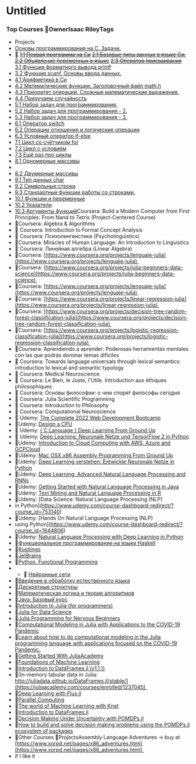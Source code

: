 # Untitled


### Top Courses 🌱OwnerIsaac RileyTags


* Projects
* [Основы программирования на C. Задачи.](https://stepik.org/course/3078) 
* 🌰 ~~[1.1 Первая программа на Си](https://stepik.org/lesson/13977?unit=30906)~~ ~~[2.1 Базовые типы данных в языке Си.](https://stepik.org/lesson/34299?unit=30901)~~ ~~[2.2 Объявление переменных в языке](https://stepik.org/lesson/36170?unit=30900)~~ ~~[2.3 Оператор присваивания](https://stepik.org/lesson/38673?unit=30902)~~ [3.1 Функция форматного вывода printf](https://stepik.org/lesson/40164?unit=30907) 
* [3.2 Функция scanf. Основы ввода данных.](https://stepik.org/lesson/40318?unit=30908) 
* [4.1 Арифметика в Си](https://stepik.org/lesson/40857?unit=30903) 
* [4.2 Математические функции. Заголовочный файл math.h](https://stepik.org/lesson/41090?unit=30904) 
* [4.3 Приоритет операций. Сложные математические выражения.](https://stepik.org/lesson/41457?unit=30905) 
* [4.4 Приручаем случайность](https://stepik.org/lesson/53161?unit=31258) 
* [5.1 Набор задач для программирования.](https://stepik.org/lesson/53872?unit=32085) 
* [5.2 Набор задач для программирования - 2.](https://stepik.org/lesson/54437?unit=32490) 
* [5.3 Набор задач для программирования - 3.](https://stepik.org/lesson/54462?unit=32612) 
* [6.1 Оператор switch](https://stepik.org/lesson/54840?unit=34364) 
* [6.2 Операции отношения и логические операции](https://stepik.org/lesson/57210?unit=35061) 
* [6.3 Условный оператор if-else](https://stepik.org/lesson/57425?unit=35201) 
* [7.1 Цикл со счётчиком for](https://stepik.org/lesson/57650?unit=35411) 
* [7.2 Цикл с условием](https://stepik.org/lesson/64123?unit=41087) 
* [7.3 Ещё раз про циклы](https://stepik.org/lesson/64311?unit=41389) 
* [8.1 Одномерные массивы](https://stepik.org/lesson/64560?unit=41410) 
* [](https://stepik.org/lesson/64657?unit=41549) 
* [8.2 Двумерные массивы](https://stepik.org/lesson/64657?unit=41549) 
* [9.1 Тип данных char](https://stepik.org/lesson/64750?unit=41555) 
* [9.2 Символьные строки](https://stepik.org/lesson/64969?unit=41758) 
* [9.3 Стандартные функции работы со строками.](https://stepik.org/lesson/65084?unit=41875) 
* [10.1 Функции и переменные](https://stepik.org/lesson/65094?unit=41881) 
* [10.2 Указатели](https://stepik.org/lesson/65151?unit=42121) 
* [10.3 Аргументы функций](https://stepik.org/lesson/65373?unit=42143)Coursera: Build a Modern Computer from First Principles: From Nand to Tetris (Project-Centered Course) 
* 🌰Coursera: Algebra & Algorithms 
* 🌰 Coursera: Introduction to Formal Concept Analysis 
* 🌰 Coursera: Психолингвистика (Psycholinguistics) 
* 🌰Coursera: Miracles of Human Language: An Introduction to Linguistics 
* 🌰 Coursera: Линейная алгебра (Linear Algebra) 
* 🌰Coursera: [https://www.coursera.org/projects/lenguaje-julia](https://www.coursera.org/projects/lenguaje-julia) 
* 🌰Coursera: [https://www.coursera.org/projects/julia-beginners-data-science](https://www.coursera.org/projects/julia-beginners-data-science) 
* 🌰Coursera: [https://www.coursera.org/projects/lenguaje-julia](https://www.coursera.org/projects/lenguaje-julia) 
* 🌰Coursera: [https://www.coursera.org/projects/linear-regression-julia](https://www.coursera.org/projects/linear-regression-julia) 
* 🌰Coursera: [https://www.coursera.org/projects/decision-tree-random-forest-classification-julia](https://www.coursera.org/projects/decision-tree-random-forest-classification-julia) 
* 🌰Coursera: [https://www.coursera.org/projects/logistic-regression-classification-julia](https://www.coursera.org/projects/logistic-regression-classification-julia) 
* 🌰Coursera: Aprendiendo a aprender: Poderosas herramientas mentales con las que podrás dominar temas difíciles 
* 🌰 Coursera: Towards language universals through lexical semantics: introduction to lexical and semantic typology 
* 🌰 Coursera: Medical Neuroscience 
* 🌰 Coursera: Le Bien, le Juste, l'Utile. Introduction aux éthiques philosophiques 
* 🌰 Coursera: Основы философии: о чем спорят философы сегодня 
* 🌰 Coursera: Julia Scientific Programming 
* 🌰 Coursera: Introduction to Philosophy 
* 🌰 Coursera: Computational Neuroscience 
* 🌰 Udemy: [The Complete 2022 Web Development Bootcamp](https://www.udemy.com/course-dashboard-redirect/?course_id=1565838) 
* 🌰Udemy: [Design a CPU](https://www.udemy.com/course/design-a-cpu/learn) 
* 🌰 Udemy: [{ C Language } Deep Learning From Ground Up](https://www.udemy.com/course/c-language-deep-learning-from-ground-uptm/learn/) 
* 🌰 Udemy: [Deep Learning, Neuronale Netze und TensorFlow 2 in Python](https://www.udemy.com/course-dashboard-redirect/?course_id=1404090) 
* 🌰Udemy: [Introduction to Cloud Computing with AWS, Azure and GCPCloud](https://www.udemy.com/course-dashboard-redirect/?course_id=2414030) 
* 🌰Udemy: [Mac OSX x86 Assembly Programming From Ground Up](https://www.udemy.com/course-dashboard-redirect/?course_id=3218011) 
* 🌰Udemy: [Deep Learning verstehen: Entwickle Neuronale Netze in Python](https://www.udemy.com/course-dashboard-redirect/?course_id=1528850) 
* 🌰Udemy: [Deep Learning: Advanced Natural Language Processing and RNNs](https://www.udemy.com/course-dashboard-redirect/?course_id=1647976) 
* 🌰Udemy: [Getting Started with Natural Language Processing in Java](https://www.udemy.com/course-dashboard-redirect/?course_id=1341904) 
* 🌰Udemy: [Text Mining and Natural Language Processing in R](https://www.udemy.com/course-dashboard-redirect/?course_id=1470544) 
* 🌰Udemy: [Data Science: Natural Language Processing (NLP) 
* in Python](https://www.udemy.com/course-dashboard-redirect/?course_id=753140) 
* 🌰Udemy: [Hands On Natural Language Processing (NLP) 
* using Python](https://www.udemy.com/course-dashboard-redirect/?course_id=1644806) 
* 🌰Udemy: [Natural Language Processing with Deep Learning in Python](https://www.udemy.com/course-dashboard-redirect/?course_id=918390) 
* 🌰[Функциональное программирование на языке Haskell](https://stepik.org/course/75) 
* 🌰[Rustlings](https://stepik.org/course/59778) 
* 🌰[JetBrains](https://stepik.org/users/17813950) 
* 🌰[Python. Functional Programming](https://stepik.org/course/2057) 
*  * 🌰 [Нейронные сети](https://stepik.org/course/401) 
* 🌰[Введение в обработку естественного языка](https://stepik.org/course/1233) 
* 🌰[Дискретные структуры](https://stepik.org/course/83) 
* 🌰[Математическая логика и теория алгоритмов](https://stepik.org/course/48679) 
* 🌰[Java. Базовый курс](https://stepik.org/course/187) 
* 🌰[Introduction to Julia (for programmers)](https://juliaacademy.com/courses/enrolled/375479) 
* 🌰[Julia for Data Science](https://juliaacademy.com/courses/enrolled/937702) 
* 🌰[Julia Programming for Nervous Beginners](https://juliaacademy.com/courses/enrolled/1363996) 
* 🌰[Computational Modeling in Julia with Applications to the COVID-19 Pandemic](https://juliaacademy.com/courses/enrolled/942996) 
* 🌰[Learn about how to do computational modeling in the Julia programming language with applications focused on the COVID-19 Pandemic.](https://juliaacademy.com/courses/enrolled/942996) 
* 🌰[Getting Started With JuliaAcademy](https://juliaacademy.com/courses/enrolled/689459) 
* 🌰[Foundations of Machine Learning](https://juliaacademy.com/courses/enrolled/392870) 
* 🌰[Introduction to DataFrames.jl (v1.1.1)](https://juliaacademy.com/courses/enrolled/1237045) 
* 🌰[In-memory tabular data in Julia: http://juliadata.github.io/DataFrames.jl/stable/](https://juliaacademy.com/courses/enrolled/1237045) 
* 🌰[Deep Learning with Flux.jl](https://juliaacademy.com/courses/enrolled/526449) 
* 🌰[Parallel Computing](https://juliaacademy.com/courses/enrolled/552107) 
* 🌰[The world of Machine Learning with Knet](https://juliaacademy.com/courses/enrolled/512903) 
* 🌰[Introduction to DataFrames.jl](https://juliaacademy.com/courses/enrolled/913049) 
* 🌰[Decision Making Under Uncertainty with POMDPs.jl](https://juliaacademy.com/courses/enrolled/1505381) 
* 🌰[How to build and solve decision making problems using the POMDPs.jl ecosystem of packages](https://juliaacademy.com/courses/enrolled/1505381) 
* 🌰Other Courses 🌱ProjectsAssembly Language Adventures → buy at [https://www.xorpd.net/pages/x86_adventures.html](https://www.xorpd.net/pages/x86_adventures.html) 
* if I like it